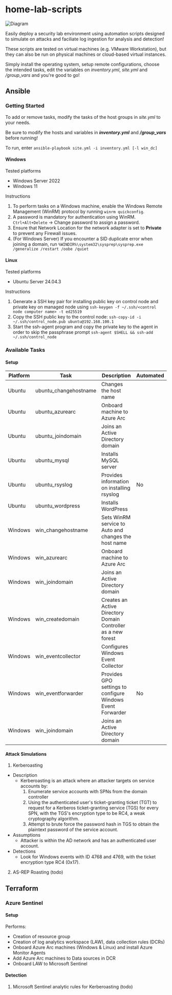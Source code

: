 # home-lab-scripts

![Diagram](https://github.com/user-attachments/assets/859cdd43-ddc8-4a77-bd0a-d4bdaf069690)

Easily deploy a security lab environment using automation scripts designed to simulate on attacks and faciliate log ingestion for analysis and detection!

These scripts are tested on virtual machines (e.g. VMware Workstation), but they can also be run on physical machines or cloud-based virtual instances.

Simply install the operating system, setup remote configurations, choose the intended tasks, edit the variables on *inventory.yml*, *site.yml* and */group_vars* and you're good to go!

## Ansible

### Getting Started

To add or remove tasks, modify the tasks of the host groups in *site.yml* to your needs.

Be sure to modify the hosts and variables in ***inventory.yml*** and ***/group_vars*** before running!

To run, enter `ansible-playbook site.yml -i inventory.yml [-l win_dc]`

#### Windows
Tested platforms
- Windows Server 2022
- Windows 11

Instructions
1. To perform tasks on a Windows machine, enable the Windows Remote Management (WinRM) protocol by running `winrm quickconfig`.
2. A password is mandatory for authentication using WinRM. `Ctrl+Alt+Delete` -> Change password to assign a password.
3. Ensure that Network Location for the network adapter is set to **Private** to prevent any Firewall issues.
4. (For Windows Server) If you encounter a SID duplicate error when joining a domain, run `%WINDIR%\system32\sysprep\sysprep.exe /generalize /restart /oobe /quiet`

#### Linux
Tested platforms
- Ubuntu Server 24.04.3

Instructions
1. Generate a SSH key pair for installing public key on control node and private key on managed node using `ssh-keygen -f ~/.ssh/<control node computer name> -t ed25519`
2. Copy the SSH public key to the control node: `ssh-copy-id -i ~/.ssh/control_node.pub ubuntu@192.168.100.1`
3. Start the ssh-agent program and copy the private key to the agent in order to skip the passphrase prompt `ssh-agent $SHELL && ssh-add ~/.ssh/control_node`

### Available Tasks

#### Setup
| Platform | Task                  | Description                                                   | Automated |
| -------- | --------------------- | ------------------------------------------------------------- | --------- |
| Ubuntu   | ubuntu_changehostname | Changes the host name                                         |           |
| Ubuntu   | ubuntu_azurearc       | Onboard machine to Azure Arc                                  |           |
| Ubuntu   | ubuntu_joindomain     | Joins an Active Directory domain                              |           |
| Ubuntu   | ubuntu_mysql          | Installs MySQL server                                         |           |
| Ubuntu   | ubuntu_rsyslog        | Provides information on installing rsyslog                    | No        |
| Ubuntu   | ubuntu_wordpress      | Installs WordPress                                            |           |
| Windows  | win_changehostname    | Sets WinRM service to Auto and changes the host name          |           |
| Windows  | win_azurearc          | Onboard machine to Azure Arc                                  |           |
| Windows  | win_joindomain        | Joins an Active Directory domain                              |           |
| Windows  | win_createdomain      | Creates an Active Directory Domain Controller as a new forest |           |
| Windows  | win_eventcollector    | Configures Windows Event Collector                            |           |
| Windows  | win_eventforwarder    | Provides GPO settings to configure Windows Event Forwarder    | No        |
| Windows  | win_joindomain        | Joins an Active Directory domain                              |           | 

#### Attack Simulations
1. Kerberoasting
  - Description
    - Kerberoasting is an attack where an attacker targets on service accounts by:
      1. Enumerate service accounts with SPNs from the domain controller
      2. Using the authenticated user's ticket-granting ticket (TGT) to request for a Kerberos ticket-granting service (TGS) for every SPN, with the TGS's encryption type to be RC4, a weak cryptography algorithm.
      3. Attempt to brute force the password hash in TGS to obtain the plaintext password of the service account.
  - Assumptions
    - Attacker is within the AD network and has an authenticated user account.
  - Detections
    - Look for Windows events with ID 4768 and 4769, with the ticket encryption type RC4 (0x17).

2. AS-REP Roasting (todo)

## Terraform

### Azure Sentinel

#### Setup
Performs:
- Creation of resource group
- Creation of log analytics workspace (LAW), data collection rules (DCRs)
- Onboard Azure Arc machines (Windows & Linux) and install Azure Monitor Agents
- Add Azure Arc machines to Data sources in DCR
- Onboard LAW to Microsoft Sentinel

#### Detection
1. Microsoft Sentinel analytic rules for Kerberoasting (todo)
